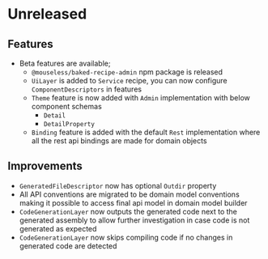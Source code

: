 # Unreleased

## Features

- Beta features are available;
  - `@mouseless/baked-recipe-admin` npm package is released
  - `UiLayer` is added to `Service` recipe, you can now configure
    `ComponentDescriptors` in features
  - `Theme` feature is now added with `Admin` implementation with below
    component schemas
    - `Detail`
    - `DetailProperty`
  - `Binding` feature is added with the default `Rest` implementation where all
    the rest api bindings are made for domain objects

## Improvements

- `GeneratedFileDescriptor` now has optional `Outdir` property
- All API conventions are migrated to be domain model conventions making it
  possible to access final api model in domain model builder
- `CodeGenerationLayer` now outputs the generated code next to the generated
  assembly to allow further investigation in case code is not generated as
  expected
- `CodeGenerationLayer` now skips compiling code if no changes in generated code 
  are detected

